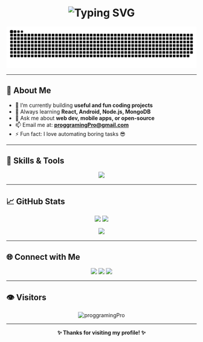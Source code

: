 <h1 align="center">
  <img src="https://readme-typing-svg.demolab.com?font=Fira+Code&duration=3000&pause=1000&color=00F700&center=true&vCenter=true&width=435&lines=Hi+%F0%9F%91%8B%2C+I'm+proggramingPro;A+Passionate+Developer;Web+%7C+Android+%7C+Open+Source+Lover" alt="Typing SVG" />
</h1>

<p align="center">
  <img src="https://github.com/platane/snk/raw/output/github-contribution-grid-snake.svg" alt="snake animation" />
</p>

---

## 🌟 About Me

- 🔭 I’m currently building **useful and fun coding projects**
- 🌱 Always learning **React, Android, Node.js, MongoDB**
- 💬 Ask me about **web dev, mobile apps, or open-source**
- 📫 Email me at: **proggramingPro@gmail.com**
- ⚡ Fun fact: I love automating boring tasks 😎

---

## 🚀 Skills & Tools

<p align="center">
  <img src="https://skillicons.dev/icons?i=html,css,js,react,nodejs,express,mongodb,java,androidstudio,git,github,vscode,figma" />
</p>

---

## 📈 GitHub Stats

<p align="center">
  <img src="https://github-readme-stats.vercel.app/api?username=proggramingPro&show_icons=true&theme=tokyonight" width="48%" />
  <img src="https://github-readme-streak-stats.herokuapp.com/?user=proggramingPro&theme=tokyonight" width="48%" />
</p>

<p align="center">
  <img src="https://github-readme-stats.vercel.app/api/top-langs/?username=proggramingPro&layout=compact&theme=tokyonight" width="48%" />
</p>

---

## 🌐 Connect with Me

<p align="center">
  <a href="mailto:proggramingPro@gmail.com"><img src="https://skillicons.dev/icons?i=gmail" /></a>
  <a href="https://github.com/proggramingPro"><img src="https://skillicons.dev/icons?i=github" /></a>
  <a href="https://linkedin.com/in/your-linkedin"><img src="https://skillicons.dev/icons?i=linkedin" /></a>
</p>

---

## 👁️ Visitors

<p align="center">
  <img src="https://komarev.com/ghpvc/?username=proggramingPro&label=Profile+Views&color=0e75b6&style=flat" alt="proggramingPro" />
</p>

---

<p align="center"><b>✨ Thanks for visiting my profile! ✨</b></p>
